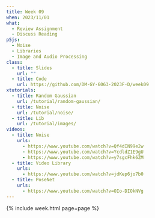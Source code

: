 ```yaml
---
title: Week 09
when: 2023/11/01
what:
  - Review Assignment
  - Discuss Reading
p5js:
  - Noise
  - Libraries
  - Image and Audio Processing
class:
  - title: Slides
    url: ""
  - title: Code
    url: https://github.com/DM-GY-6063-2023F-D/week09
xtutorials:
  - title: Random Gaussian
    url: /tutorial/random-gaussian/
  - title: Noise
    url: /tutorial/noise/
  - title: Lib
    url: /tutorial/images/
videos:
  - title: Noise
    urls:
      - https://www.youtube.com/watch?v=Qf4dIN99e2w
      - https://www.youtube.com/watch?v=YcdldZ1E9gU
      - https://www.youtube.com/watch?v=y7sgcFhk6ZM
  - title: Video Library
    urls:
      - https://www.youtube.com/watch?v=jdKep6jo7b0
  - title: PoseNet
    urls:
      - https://www.youtube.com/watch?v=OIo-DIOkNVg
---
```

{% include week.html page=page %}
